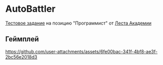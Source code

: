 # AutoBattler
[Тестовое задание](https://drive.google.com/file/d/1gkdo9JShZEpQ99Y_DpN_PDkvAKdyfeq9/view?usp=sharing) на позицию "Программист" от [Леста Академии](https://lestagamesacademy.ru/)
## Геймплей
https://github.com/user-attachments/assets/6fe00bac-341f-4bf8-ae3f-2bc56e2018d3
